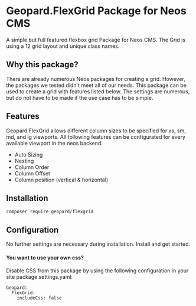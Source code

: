 # Geopard.FlexGrid Package for Neos CMS #

A simple but full featured flexbox grid Package for Neos CMS. The Grid is using a 12 grid layout and unique class names.

## Why this package?
There are already numerous Neos packages for creating a grid. However, the packages we tested didn't meet all of our needs. This package can be used to create a grid with features listed below. The settings are numerous, but do not have to be made if the use case has to be simple.

## Features
Geopard.FlexGrid allows different column sizes to be specified for xs, sm, md, and lg viewports. All following features can be configurated for every available viewport in the neos backend.
- Auto Sizing
- Nesting
- Column Order
- Column Offset
- Column position (vertical & horizontal)

## Installation
```
composer require geopard/flexgrid
```

## Configuration

No further settings are necessary during installation. Install and get started.

#### You want to use your own css?
Disable CSS from this package by using the following configuration in your site package settings.yaml: 
```
Geopard:
  FlexGrid:
    includeCss: false
```